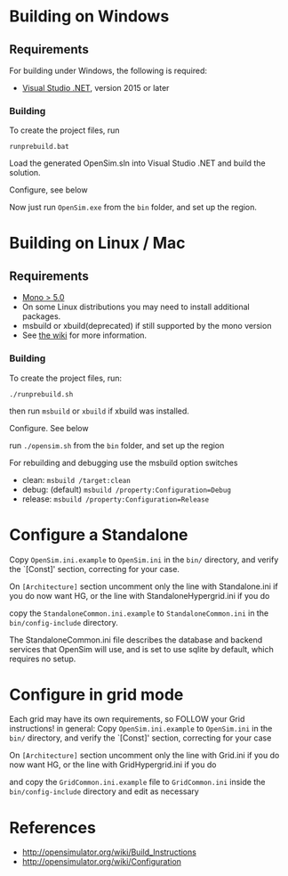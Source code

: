 # Building on Windows

## Requirements
  For building under Windows, the following is required:

  * [Visual Studio .NET](https://visualstudio.microsoft.com/vs/features/net-development/), version 2015 or later

### Building
 To create the project files, run   

 ```runprebuild.bat```

Load the generated OpenSim.sln into Visual Studio .NET and build the solution.

Configure, see below

Now just run `OpenSim.exe` from the `bin` folder, and set up the region.

# Building on Linux / Mac

## Requirements

 *	[Mono > 5.0](https://www.mono-project.com/download/stable/#download-lin)
 *	On some Linux distributions you may need to install additional packages.
 *	msbuild or xbuild(deprecated) if still supported by the mono version
 *   See [the wiki](http://opensimulator.org/wiki/Dependencies) for more information.

### Building
  To create the project files, run:

  ```./runprebuild.sh```

  then run ```msbuild``` or ```xbuild``` if xbuild was installed.

Configure. See below

run `./opensim.sh` from the `bin` folder, and set up the region

For rebuilding and debugging use the msbuild option switches
  *  clean:  `msbuild /target:clean`
  *  debug: (default) `msbuild /property:Configuration=Debug`
  *  release: `msbuild /property:Configuration=Release`


# Configure a Standalone
Copy `OpenSim.ini.example` to `OpenSim.ini` in the `bin/` directory, and verify the `[Const]' section, correcting for your case.

On `[Architecture]` section uncomment only the line with Standalone.ini if you do now want HG, or the line with StandaloneHypergrid.ini if you do

copy the `StandaloneCommon.ini.example` to `StandaloneCommon.ini` in the `bin/config-include` directory.

The StandaloneCommon.ini file describes the database and backend services that OpenSim will use, and is set to use sqlite by default, which requires no setup.


# Configure in grid mode
Each grid may have its own requirements, so FOLLOW your Grid instructions!
in general:
Copy `OpenSim.ini.example` to `OpenSim.ini` in the `bin/` directory, and verify the `[Const]' section, correcting for your case
 
On `[Architecture]` section uncomment only the line with Grid.ini if you do now want HG, or the line with GridHypergrid.ini if you do

and copy the `GridCommon.ini.example` file to `GridCommon.ini` inside the `bin/config-include` directory and edit as necessary



# References

* http://opensimulator.org/wiki/Build_Instructions
* http://opensimulator.org/wiki/Configuration